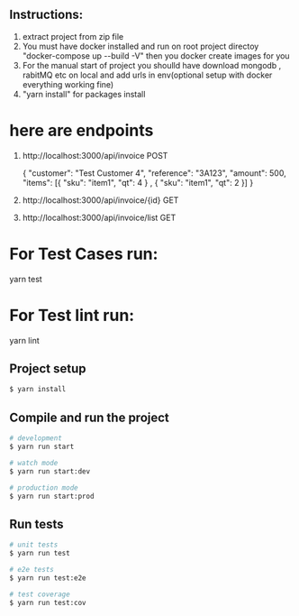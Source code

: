## Instructions:

1. extract project from zip file
2. You must have docker installed and run on root project directoy "docker-compose up --build -V" then you docker create images for you
3. For the manual start of project you shoulld have download mongodb , rabitMQ etc on local and add urls in env(optional setup with docker everything working fine)
4. "yarn install" for packages install

# here are endpoints

1. http://localhost:3000/api/invoice POST

   {
   "customer": "Test Customer 4",
   "reference": "3A123",
   "amount": 500,
   "items": [{ "sku": "item1", "qt": 4 } , { "sku": "item1", "qt": 2 }]
   }

2. http://localhost:3000/api/invoice/{id} GET

3. http://localhost:3000/api/invoice/list GET

# For Test Cases run:

yarn test

# For Test lint run:

yarn lint

## Project setup

```bash
$ yarn install
```

## Compile and run the project

```bash
# development
$ yarn run start

# watch mode
$ yarn run start:dev

# production mode
$ yarn run start:prod
```

## Run tests

```bash
# unit tests
$ yarn run test

# e2e tests
$ yarn run test:e2e

# test coverage
$ yarn run test:cov
```
